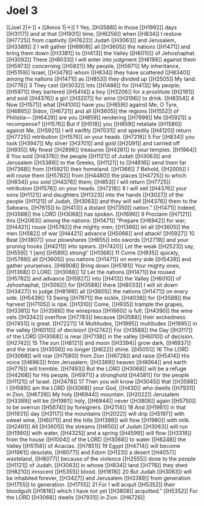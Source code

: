 # Joel 3
[[Joel 2|←]] • [[Amos 1|→]]
1 Yes, [[H3588]] in those [[H1992]] days [[H3117]] and at that [[H1931]] time, [[H6256]] when [[H834]] I restore [[H7725]] from captivity [[H7622]] Judah [[H3063]] and Jerusalem, [[H3389]] 
2 I will gather [[H6908]] all [[H3605]] the nations [[H1471]] and bring them down [[H3381]] to [[H413]] the Valley [[H6010]] of Jehoshaphat. [[H3092]] There [[H8033]] I will enter into judgment [[H8199]] against them [[H5973]] concerning [[H5921]] My people, [[H5971]] My inheritance, [[H5159]] Israel, [[H3478]] whom [[H834]] they have scattered [[H6340]] among the nations [[H1471]] as [[H853]] they divided up [[H2505]] My land. [[H776]] 
3 They cast [[H3032]] lots [[H1486]] for [[H413]] My people; [[H5971]] they bartered [[H5414]] a boy [[H3206]] for a prostitute [[H2181]] and sold [[H4376]] a girl [[H3207]] for wine [[H3196]] to drink. [[H8354]] 
4 Now [[H1571]] what [[H4100]] have you [[H859]] against Me,  O Tyre, [[H6865]] Sidon, [[H6721]] and all [[H3605]] the regions [[H1552]] of Philistia— [[H6429]] are you [[H859]] rendering [[H7999]] Me [[H5921]] a recompense? [[H1576]] But if [[H518]] you [[H859]] retaliate [[H1580]] against Me, [[H5921]] I will swiftly [[H7031]] and speedily [[H4120]] return [[H7725]] retribution [[H1576]] on your heads. [[H7218]] 
5 For [[H834]] you took [[H3947]] My silver [[H3701]] and gold [[H2091]] and carried off [[H935]] My finest [[H2896]] treasures [[H4261]] to your temples. [[H1964]] 
6 You sold [[H4376]] the people [[H1121]] of Judah [[H3063]] and Jerusalem [[H3389]] to the Greeks, [[H1121]] to [[H4616]] send them far [[H7368]] from [[H5921]] their homeland. [[H1366]] 
7 Behold, [[H2005]] I will rouse them [[H5782]] from [[H4480]] the places [[H4725]] to which [[H834]] you sold [[H4376]] them; [[H853]] I will return [[H7725]] retribution [[H1576]] on your heads. [[H7218]] 
8 I will sell [[H4376]] your sons [[H1121]] and daughters [[H1323]] into the hands [[H3027]] of the people [[H1121]] of Judah, [[H3063]] and they will sell [[H4376]] them to the Sabeans, [[H7615]] to [[H413]] a distant [[H7350]] nation.” [[H1471]] Indeed, [[H3588]] the LORD [[H3068]] has spoken. [[H1696]] 
9 Proclaim [[H7121]] this [[H2063]] among the nations: [[H1471]] “Prepare [[H6942]] for war; [[H4421]] rouse [[H5782]] the mighty men; [[H1368]] let all [[H3605]] the men [[H582]] of war [[H4421]] advance [[H5066]] and attack! [[H5927]] 
10 Beat [[H3807]] your plowshares [[H855]] into swords [[H2719]] and your pruning hooks [[H4211]] into spears. [[H7420]] Let the weak [[H2523]] say, [[H559]] ‘I [am] [[H589]] strong!’ [[H1368]] 
11 Come [[H935]] quickly, [[H5789]] all [[H3605]] you nations [[H1471]] on every side [[H5439]] and gather yourselves. [[H6908]] Bring down [[H5181]] Your mighty ones, [[H1368]] O LORD. [[H3068]] 
12 Let the nations [[H1471]] be roused [[H5782]] and advance [[H5927]] into [[H413]] the Valley [[H6010]] of Jehoshaphat, [[H3092]] for [[H3588]] there [[H8033]] I will sit down [[H3427]] to judge [[H8199]] all [[H3605]] the nations [[H1471]] on every side. [[H5439]] 
13 Swing [[H7971]] the sickle, [[H4038]] for [[H3588]] the harvest [[H7105]] is ripe. [[H1310]] Come, [[H935]] trample the grapes, [[H3381]] for [[H3588]] the winepress [[H1660]] is full; [[H4390]] the wine vats [[H3342]] overflow [[H7783]] because [[H3588]] their wickedness [[H7451]] is great. [[H7227]] 
14 Multitudes, [[H1995]] multitudes [[H1995]] in the valley [[H6010]] of decision! [[H2742]] For [[H3588]] the Day [[H3117]] of the LORD [[H3068]] is near [[H7138]] in the valley [[H6010]] of decision. [[H2742]] 
15 The sun [[H8121]] and moon [[H3394]] grow dark, [[H6937]] and the stars [[H3556]] no longer [[H622]] shine. [[H5051]] 
16 The LORD [[H3068]] will roar [[H7580]] from Zion [[H6726]] and raise [[H5414]] His voice [[H6963]] from Jerusalem; [[H3389]] heaven [[H8064]] and earth [[H776]] will tremble. [[H7493]] But the LORD [[H3068]] will be a refuge [[H4268]] for His people, [[H5971]] a stronghold [[H4581]] for the people [[H1121]] of Israel. [[H3478]] 
17 Then you will know [[H3045]] that [[H3588]] I [[H589]] am the LORD [[H3068]] your God, [[H430]] who dwells [[H7931]] in Zion, [[H6726]] My holy [[H6944]] mountain. [[H2022]] Jerusalem [[H3389]] will be [[H1961]] holy, [[H6944]] never [[H3808]] again [[H5750]] to be overrun [[H5674]] by foreigners. [[H2114]] 
18 And [[H1961]] in that [[H1931]] day [[H3117]] the mountains [[H2022]] will drip [[H5197]] with sweet wine, [[H6071]] and the hills [[H1389]] will flow [[H1980]] with milk. [[H2461]] All [[H3605]] the streams [[H650]] of Judah [[H3063]] will run [[H1980]] with water, [[H4325]] and a spring [[H4599]] will flow [[H3318]] from the house [[H1004]] of the LORD [[H3068]] to water [[H8248]] the Valley [[H5158]] of Acacias. [[H7851]] 
19 Egypt [[H4714]] will become [[H1961]] desolate, [[H8077]] and Edom [[H123]] a desert [[H4057]] wasteland, [[H8077]] because of the violence [[H2555]] done to the people [[H1121]] of Judah, [[H3063]] in whose [[H834]] land [[H776]] they shed [[H8210]] innocent [[H5355]] blood. [[H1818]] 
20 But Judah [[H3063]] will be inhabited forever, [[H3427]] and Jerusalem [[H3389]] from generation [[H1755]] to generation. [[H1755]] 
21 For I will acquit [[H5352]] their bloodguilt [[H1818]] which I have not yet [[H3808]] acquitted.” [[H5352]] For the LORD [[H3068]] dwells [[H7931]] in Zion. [[H6726]] 
